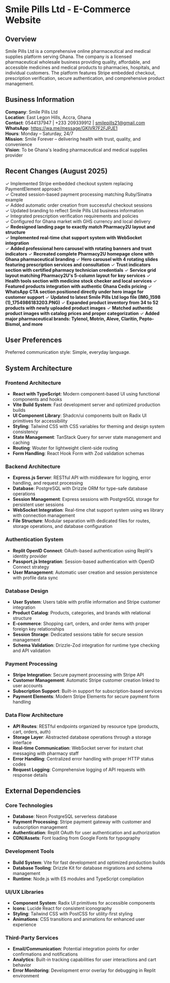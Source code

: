 # Smile Pills Ltd - E-Commerce Website

## Overview

Smile Pills Ltd is a comprehensive online pharmaceutical and medical supplies platform serving Ghana. The company is a licensed pharmaceutical wholesale business providing quality, affordable, and accessible medicines and medical products to pharmacies, hospitals, and individual customers. The platform features Stripe embedded checkout, prescription verification, secure authentication, and comprehensive product management.

## Business Information

**Company**: Smile Pills Ltd  
**Location**: East Legon Hills, Accra, Ghana  
**Contact**: 0544137947 | +233 209339912 | smilepills21@gmail.com  
**WhatsApp**: https://wa.me/message/GKIVR7F2FJPJE1  
**Hours**: Monday – Saturday, 24/7  
**Mission**: Smile Forever – delivering health with trust, quality, and convenience  
**Vision**: To be Ghana's leading pharmaceutical and medical supplies provider  

## Recent Changes (August 2025)

✓ Implemented Stripe embedded checkout system replacing PaymentElement approach  
✓ Created session-based payment processing matching Ruby/Sinatra example  
✓ Added automatic order creation from successful checkout sessions  
✓ Updated branding to reflect Smile Pills Ltd business information  
✓ Integrated prescription verification requirements and policies  
✓ Configured for Ghana market with GHS currency and local delivery  
✓ **Redesigned landing page to exactly match Pharmacy2U layout and structure**  
✓ **Implemented real-time chat support system with WebSocket integration**  
✓ **Added professional hero carousel with rotating banners and trust indicators**
✓ **Recreated complete Pharmacy2U homepage clone with Ghana pharmaceutical branding**
✓ **Hero carousel with 4 rotating slides featuring prescription services and consultation**
✓ **Trust indicators section with certified pharmacy technician credentials**
✓ **Service grid layout matching Pharmacy2U's 5-column layout for key services**
✓ **Health tools section with medicine stock checker and local services**
✓ **Featured products integration with authentic Ghana Cedis pricing**
✓ **WhatsApp CTA section positioned directly under hero image for customer support**
✓ **Updated to latest Smile Pills Ltd logo file (IMG_1598 (1)_1754986183203.PNG)**
✓ **Expanded product inventory from 34 to 52 products with newly uploaded product images**
✓ **Matched authentic product images with catalog prices and proper categorization**
✓ **Added major pharmaceutical brands: Tylenol, Motrin, Aleve, Claritin, Pepto-Bismol, and more**

## User Preferences

Preferred communication style: Simple, everyday language.

## System Architecture

### Frontend Architecture
- **React with TypeScript**: Modern component-based UI using functional components and hooks
- **Vite Build System**: Fast development server and optimized production builds
- **UI Component Library**: Shadcn/ui components built on Radix UI primitives for accessibility
- **Styling**: Tailwind CSS with CSS variables for theming and design system consistency
- **State Management**: TanStack Query for server state management and caching
- **Routing**: Wouter for lightweight client-side routing
- **Form Handling**: React Hook Form with Zod validation schemas

### Backend Architecture
- **Express.js Server**: RESTful API with middleware for logging, error handling, and request processing
- **Database**: PostgreSQL with Drizzle ORM for type-safe database operations
- **Session Management**: Express sessions with PostgreSQL storage for persistent user sessions
- **WebSocket Integration**: Real-time chat support system using ws library with connection management
- **File Structure**: Modular separation with dedicated files for routes, storage operations, and database configuration

### Authentication System
- **Replit OpenID Connect**: OAuth-based authentication using Replit's identity provider
- **Passport.js Integration**: Session-based authentication with OpenID Connect strategy
- **User Management**: Automatic user creation and session persistence with profile data sync

### Database Design
- **User System**: Users table with profile information and Stripe customer integration
- **Product Catalog**: Products, categories, and brands with relational structure
- **E-commerce**: Shopping cart, orders, and order items with proper foreign key relationships
- **Session Storage**: Dedicated sessions table for secure session management
- **Schema Validation**: Drizzle-Zod integration for runtime type checking and API validation

### Payment Processing
- **Stripe Integration**: Secure payment processing with Stripe API
- **Customer Management**: Automatic Stripe customer creation linked to user accounts
- **Subscription Support**: Built-in support for subscription-based services
- **Payment Elements**: Modern Stripe Elements for secure payment form handling

### Data Flow Architecture
- **API Routes**: RESTful endpoints organized by resource type (products, cart, orders, auth)
- **Storage Layer**: Abstracted database operations through a storage interface
- **Real-time Communication**: WebSocket server for instant chat messaging with pharmacy staff
- **Error Handling**: Centralized error handling with proper HTTP status codes
- **Request Logging**: Comprehensive logging of API requests with response details

## External Dependencies

### Core Technologies
- **Database**: Neon PostgreSQL serverless database
- **Payment Processing**: Stripe payment gateway with customer and subscription management
- **Authentication**: Replit OAuth for user authentication and authorization
- **CDN/Assets**: Font loading from Google Fonts for typography

### Development Tools
- **Build System**: Vite for fast development and optimized production builds
- **Database Tooling**: Drizzle Kit for database migrations and schema management
- **Runtime**: Node.js with ES modules and TypeScript compilation

### UI/UX Libraries
- **Component System**: Radix UI primitives for accessible components
- **Icons**: Lucide React for consistent iconography
- **Styling**: Tailwind CSS with PostCSS for utility-first styling
- **Animations**: CSS transitions and animations for enhanced user experience

### Third-Party Services
- **Email/Communication**: Potential integration points for order confirmations and notifications
- **Analytics**: Built-in tracking capabilities for user interactions and cart behavior
- **Error Monitoring**: Development error overlay for debugging in Replit environment